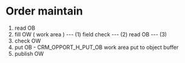 # Order maintain

1. read OB
2. fill OW ( work area )
--- (1) field check
--- (2) read OB
--- (3) 
3. check OW
4. put OB - CRM_OPPORT_H_PUT_OB work area put to object buffer
5. publish OW 